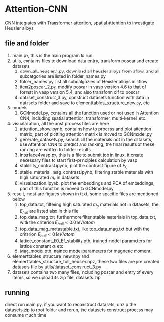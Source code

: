 # Attention-CNN
CNN integrates with Transformer attention, spatial attention to investigate Heusler alloys

## file and folder
1. main.py, this is the main program to run
2. utils, contains files to download data entry, transform poscar and create datasets
   1. down_all_heusler_1.py, download all heusler alloys from aflow, and all subcatgories are listed in folder_names.py
   2. folder_names.py, list all subcatgozies of Heusler alloys in aflow
   3. item2poscar_2.py, modify poscar in vasp version 4.6 to that of format in vasp version 5.4, and also transform cif to poscar
   4. dataset_construct_3.py, construct datasets function with data in datasets folder and save to elementtables_structure_new.py, etc
3. models
   1. GCNmodel.py, contains all the function used or not used in Attention CNN, including spatial attention, transformer, multi-kernel, etc.
4. visualazation, all the post process files are here
   1. attention_show.ipynb, contains how to process and plot attention matrix, part of plotting attention matrix is moved to GCNmodel.py
   2. generate_datasets.py, search all the materials not in the datasets, use Attention CNN to predict and ranking, the final results of these ranking are written to folder results
   3. interface4vasp.py, this is a file to submit job in linux, it create necessary files to start first-principles calculation by vasp
   4. stablility_contrast.ipynb, plot the contrast figure of $E_0$
   5. stable_material_mag_contrast.ipynb, filtering stable materials with high saturated $m_s$ in datasets
   6. visualazation.ipynb, plot the embeddings and PCA of embeddings, part of this function is moved to GCNmodel.py
5. result, most are figures shown in text, some specific files are mentioned below
   1. top_data.txt, filtering high saturated $m_s$ materials not in datasets, the $E_{hull}$ are listed also in this file
   2. top_data_mag.txt, furthermore filter stable materials in top_data.txt, with the criterion $E_{hull} < 0.01 eV/atom$
   3. top_data_mag_metastable.txt, like top_data_mag.txt but with the criterion $E_{hull} < 0.1 eV/atom$
   4. lattice_constant_E0_Ef_stability.pth, trained model parameters for lattice constant $a$, etc
   5. Mag_model.pth, trained model parameters for magnetic moment
6. elementtables_structure_new.npy and elementtables_structure_full_heusler.npz, these two files are pre created datasets file by utils/dataset_construct_3.py
7. datasets contains two many files, including poscar and entry of every items, so we upload its zip file, datasets.zip

## running
direct run main.py. if you want to reconstruct datasets, unzip the datasets.zip to root folder and rerun, the datasets construct process may consume much time
